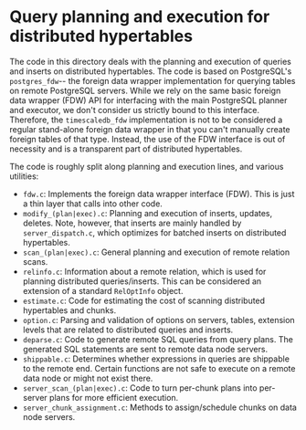 # Query planning and execution for distributed hypertables

The code in this directory deals with the planning and execution of
queries and inserts on distributed hypertables. The code is based on
PostgreSQL's `postgres_fdw`-- the foreign data wrapper implementation
for querying tables on remote PostgreSQL servers. While we rely on the
same basic foreign data wrapper (FDW) API for interfacing with the
main PostgreSQL planner and executor, we don't consider us strictly
bound to this interface. Therefore, the `timescaledb_fdw`
implementation is not to be considered a regular stand-alone foreign
data wrapper in that you can't manually create foreign tables of that
type. Instead, the use of the FDW interface is out of necessity and is
a transparent part of distributed hypertables.

The code is roughly split along planning and execution lines, and
various utilities:

* `fdw.c`: Implements the foreign data wrapper interface (FDW). This
  is just a thin layer that calls into other code.
* `modify_(plan|exec).c`: Planning and execution of inserts, updates,
  deletes. Note, however, that inserts are mainly handled by
  `server_dispatch.c`, which optimizes for batched inserts on
  distributed hypertables.
* `scan_(plan|exec).c`: General planning and execution of remote
  relation scans.
* `relinfo.c`: Information about a remote relation, which is used for
  planning distributed queries/inserts. This can be considered an
  extension of a standard `RelOptInfo` object.
* `estimate.c`: Code for estimating the cost of scanning distributed
  hypertables and chunks.
* `option.c`: Parsing and validation of options on servers, tables,
  extension levels that are related to distributed queries and
  inserts.
* `deparse.c`: Code to generate remote SQL queries from query
  plans. The generated SQL statements are sent to remote data node
  servers.
* `shippable.c`: Determines whether expressions in queries are
  shippable to the remote end. Certain functions are not safe to
  execute on a remote data node or might not exist there.
* `server_scan_(plan|exec).c`: Code to turn per-chunk plans into
  per-server plans for more efficient execution.
* `server_chunk_assignment.c`: Methods to assign/schedule chunks on
  data node servers.
